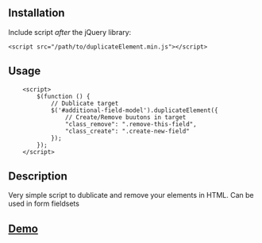 ## Installation

Include script *after* the jQuery library:

	<script src="/path/to/duplicateElement.min.js"></script>

## Usage

		<script>
            $(function () {
				// Dublicate target
                $('#additional-field-model').duplicateElement({
					// Create/Remove buutons in target
                    "class_remove": ".remove-this-field",
                    "class_create": ".create-new-field"
                });
            });
        </script>
		
## Description
Very simple script to dublicate and remove your elements in HTML. Can be used in form fieldsets



## [ Demo ](http://fire1.github.io/DuplicateElement/)


